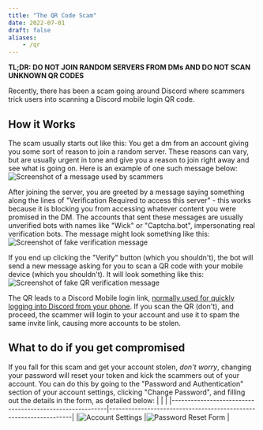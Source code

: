 ```yaml
---
title: "The QR Code Scam"
date: 2022-07-01
draft: false
aliases:
    - /qr
---
```


**TL;DR: DO NOT JOIN RANDOM SERVERS FROM DMs AND DO NOT SCAN UNKNOWN QR CODES**

Recently, there has been a scam going around Discord where scammers trick users into scanning a Discord mobile login QR code.

## How it Works

The scam usually starts out like this: You get a dm from an account giving you some sort of reason to join a random server. These reasons can vary, but are usually urgent in tone and give you a reason to join right away and see what is going on.  Here is an example of one such message below:
![Screenshot of a message used by scammers](/images/qr-scam-invite.png)


After joining the server, you are greeted by a message saying something along the lines of "Verification Required to access this server" - this works because it is blocking you from accessing whatever content you were promised in the DM. The accounts that sent these messages are usually unverified bots with names like "Wick" or "Captcha.bot", impersonating real verification bots. The message might look something like this: ![Screenshot of fake verification message](/images/qr-scam-verification.png)

If you end up clicking the "Verify" button (which you shouldn't), the bot will send a new message asking for you to scan a QR code with your mobile device (which you shouldn't). It will look something like this:
![Screenshot of fake QR verification message](/images/qr-scam-qr-small.png)

The QR leads to a Discord Mobile login link, [normally used for quickly logging into Discord from your phone](https://support.discord.com/hc/en-us/articles/360039213771). If you scan the QR (don't), and proceed, the scammer will login to your account and use it to spam the same invite link, causing more accounts to be stolen.

## What to do if you get compromised

If you fall for this scam and get your account stolen, *don't worry*, changing your password will reset your token and kick the scammers out of your account. You can do this by going to the "Password and Authentication" section of your account settings, clicking "Change Password", and filling out the details in the form, as detailed below:
|                                                         |                                                                  |
|---------------------------------------------------------|------------------------------------------------------------------|
|![Account Settings](/images/password-reset-1-small.png)     |![Password Reset Form](/images/password-reset-2-small.png)     |